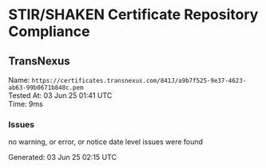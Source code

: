 # STIR/SHAKEN Certificate Repository Compliance

## TransNexus

Name: `https://certificates.transnexus.com/841J/a9b7f525-9e37-4623-ab63-99b0671b848c.pem`\
Tested At: 03 Jun 25 01:41 UTC\
Time: 9ms

### Issues

no warning, or error, or notice date level issues were found

Generated: 03 Jun 25 02:15 UTC